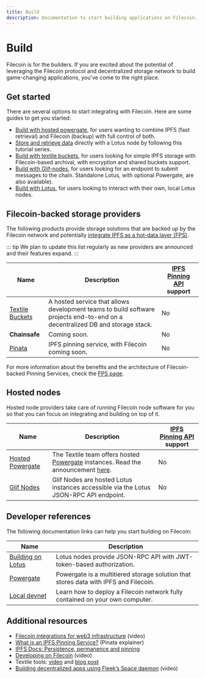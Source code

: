 ```yaml
---
title: Build
description: Documentation to start building applications on Filecoin.
---
```


# Build

Filecoin is for the builders. If you are excited about the potential of leveraging the Filecoin protocol and decentralized storage network to build game-changing applications, you've come to the right place.

## Get started

There are several options to start integrating with Filecoin. Here are some guides to get you started:

- [Build with hosted powergate](hosted-powergate.md), for users wanting to combine IPFS (fast retrieval) and Filecoin (backup) with full control of both.
- [Store and retrieve data](../get-started/store-and-retrieve) directly with a Lotus node by following this tutorial series.
- [Build with textile buckets](textile-buckets.md), for users looking for simple IPFS storage with Filecoin-based archival, with encryption and shared buckets support.
- [Build with Glif-nodes](hosted-lotus.md), for users looking for an endpoint to submit messages to the chain. Standalone Lotus, with optional Powergate, are also available).
- [Build with Lotus](lotus/README.md), for users looking to interact with their own, local Lotus nodes.

## Filecoin-backed storage providers

The following products provide storage solutions that are backed up by the Filecoin network and potentially [integrate IPFS as a hot-data layer (FPS)](filecoin-pinning-services.md).

::: tip
We plan to update this list regularly as new providers are announced and their features expand.
:::

| Name                                                | Description                                                                                                                   | [IPFS Pinning API](https://ipfs.github.io/pinning-services-api-spec/) support |
| --------------------------------------------------- | ----------------------------------------------------------------------------------------------------------------------------- | ----------------------------------------------------------------------------- |
| [Textile Buckets](https://docs.textile.io/buckets/) | A hosted service that allows development teams to build software projects end-to-end on a decentralized DB and storage stack. | No                                                                            |
| **Chainsafe**                                       | Coming soon.                                                                                                                  | No                                                                            |
| [Pinata](https://pinata.cloud)                      | IPFS pinning service, with Filecoin coming soon.                                                                              | No                                                                            |

For more information about the benefits and the architecture of Filecoin-backed Pinning Services, check the [FPS page](filecoin-pinning-services.md).

## Hosted nodes

Hosted node providers take care of running Filecoin node software for you so that you can focus on integrating and building on top of it.

| Name                                    | Description                                                                                                                                                                                     | [IPFS Pinning API](https://ipfs.github.io/pinning-services-api-spec/) support |
| --------------------------------------- | ----------------------------------------------------------------------------------------------------------------------------------------------------------------------------------------------- | ----------------------------------------------------------------------------- |
| [Hosted Powergate](hosted-powergate.md) | The Textile team offers hosted [Powergate](powergate.md) instances. Read the announcement [here](https://blog.textile.io/announcing-managed-powergate-instances-enterprise-filecoin-and-ipfs/). | No                                                                            |
| [Glif Nodes](hosted-lotus.md)           | Glif Nodes are hosted Lotus instances accessible via the Lotus JSON-RPC API endpoint.                                                                                                           | No                                                                            |

## Developer references

The following documentation links can help you start building on Filecoin:

| Name                                 | Description                                                                          |
| ------------------------------------ | ------------------------------------------------------------------------------------ |
| [Building on Lotus](lotus/README.md) | Lotus nodes provide JSON-RPC API with JWT-token-based authorization.                 |
| [Powergate](powergate.md)            | Powergate is a multitiered storage solution that stores data with IPFS and Filecoin. |
| [Local devnet](local-devnet.md)      | Learn how to deploy a Filecoin network fully contained on your own computer.         |

## Additional resources

- [Filecoin integrations for web3 infrastructure](https://www.youtube.com/watch?v=Q0oe6i7d1u4) (video)
- [What is an IPFS Pinning Service?](https://medium.com/pinata/what-is-an-ipfs-pinning-service-f6ed4cd7e475#:~:text=An%20IPFS%20pinning%20service%20is,running%20your%20own%20IPFS%20nodes.) (Pinata explainer)
- [IPFS Docs: Persistence, permanence and pinning](https://docs.ipfs.io/concepts/persistence/)
- [Developing on Filecoin](https://www.youtube.com/watch?v=aGCpq0Xf-w8) (video)
- Textile tools: [video](https://www.youtube.com/watch?v=IZ8M9m9_uJY) and [blog post](https://blog.textile.io/developer-tools-for-filecoin-ipfs-web/)
- [Building decentralized apps using Fleek’s Space daemon](https://www.youtube.com/watch?v=pWJ5fty-7mA) (video)
